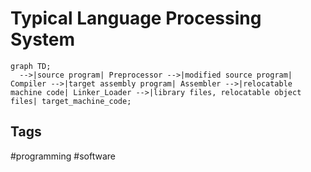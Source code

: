 # Typical Language Processing System

```mermaid
graph TD;
  -->|source program| Preprocessor -->|modified source program| Compiler -->|target assembly program| Assembler -->|relocatable machine code| Linker_Loader -->|library files, relocatable object files| target_machine_code;

```

## Tags
#programming #software
